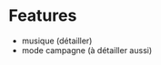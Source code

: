 # Features

<!-- il faut lister ici l'ensemble des features de l'application et les trier en mode pour les joueurs, et pour les développeurs, le faire en passant dans tous les fichiers -->

- musique (détailler)
- mode campagne (à détailler aussi)
